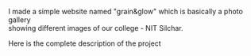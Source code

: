 I made a simple website named "grain&glow" which is basically a photo gallery <br>
showing different images of our college - NIT Silchar.

Here is the complete description of the project<br><br>

